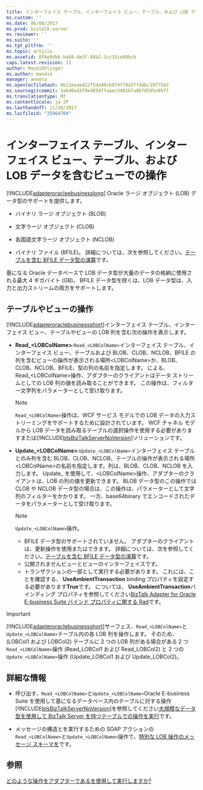 ```yaml
---
title: インターフェイス テーブル、インターフェイス ビュー、テーブル、および LOB データを含むビューでの操作 |Microsoft ドキュメント
ms.custom: ''
ms.date: 06/08/2017
ms.prod: biztalk-server
ms.reviewer: ''
ms.suite: ''
ms.tgt_pltfrm: ''
ms.topic: article
ms.assetid: 0f6e8db6-ba68-4e3f-84b2-1cc31ce89bcb
caps.latest.revision: 11
author: MandiOhlinger
ms.author: mandia
manager: anneta
ms.openlocfilehash: 6b12eeae422f5da90c6874f70d2ffddbc19f75bd
ms.sourcegitcommit: 5abd0ed3f9e4858ffaaec5481bfa8878595e95f7
ms.translationtype: MT
ms.contentlocale: ja-JP
ms.lasthandoff: 11/28/2017
ms.locfileid: "25964704"
---
```

# <a name="operations-on-interface-tables-interface-views-tables-and-views-that-contain-lob-data"></a>インターフェイス テーブル、インターフェイス ビュー、テーブル、および LOB データを含むビューでの操作
[!INCLUDE[adapteroracleebusinesslong](../../includes/adapteroracleebusinesslong-md.md)] Oracle ラージ オブジェクト (LOB) データ型のサポートを提供します。  
  
-   バイナリ ラージ オブジェクト (BLOB)  
  
-   文字ラージ オブジェクト (CLOB)  
  
-   各国語文字ラージ オブジェクト (NCLOB)  
  
-   バイナリ ファイル (BFILE)。 詳細については、次を参照してください。[テーブルを含む BFILE データ型の演算](../../adapters-and-accelerators/adapter-oracle-ebs/operations-on-tables-that-contain-bfile-data-types.md)です。  
  
 基になる Oracle データベースで LOB データ型が大量のデータの格納に使用される最大 4 ギガバイト (GB)。 BFILE データ型を除くは、LOB データ型は、入力と出力ストリームの両方をサポートします。  

## <a name="operations-for-tables-and-views"></a>テーブルやビューの操作  
 [!INCLUDE[adapteroraclebusinessshort](../../includes/adapteroraclebusinessshort-md.md)]インターフェイス テーブル、インターフェイス ビュー、テーブルやビューの LOB 列を含む次の操作を表示します。  
  
-   **Read_\<LOBColName\>**:`Read_<LOBColName>`インターフェイス テーブル、インターフェイス ビュー、テーブルおよび BLOB、CLOB、NCLOB、BFILE の列を含むビューの操作が表示される場所\<LOBColName\>か、BLOB、CLOB、NCLOB、BFILE、型の列の名前を指定します。 による、Read_\<LOBColName\>操作、アダプターのクライアントはデータ ストリームとしての LOB 列の値を読み取ることができます。 この操作は、フィルター文字列をパラメーターとして受け取ります。  
  
    > [!NOTE]
    >  `Read_<LOBColName>`操作は、WCF サービス モデルでの LOB データの入力ストリーミングをサポートするために設計されています。 WCF チャネル モデルから LOB データを読み取るテーブルの選択操作を使用する必要がありますまたは[!INCLUDE[btsBizTalkServerNoVersion](../../includes/btsbiztalkservernoversion-md.md)]ソリューションです。  
  
-   **Update_\<LOBColName\>**:`Update_<LOBColName>`インターフェイス テーブルとのみ列を含む BLOB、CLOB、NCLOB、テーブルの操作が表示される場所\<LOBColName\>の名前を指定します。列は、BLOB、CLOB、NCLOB を入力します。 Update_ を使用して、\<LOBColName\>操作、アダプターのクライアントは、LOB の列の値を更新できます。 BLOB データ型のこの操作では CLOB や NCLOB データ型の場合は、この操作は、パラメーターとして文字列のフィルターをかかります。 一方、base64binary でエンコードされたデータをパラメーターとして受け取ります。  
  
    > [!NOTE]
    >  `Update_<LOBColName>`操作。  
    >   
    >  -   BFILE データ型のサポートされていません。 アダプターのクライアントは、更新操作を使用またはできます。 詳細については、次を参照してください。[テーブルを含む BFILE データ型の演算](../../adapters-and-accelerators/adapter-oracle-ebs/operations-on-tables-that-contain-bfile-data-types.md)です。  
    > -   公開されませんビューとビューのインターフェイスです。  
    > -   トランザクションの一部として実行する必要があります。 これには、ことを確認する、 **UseAmbientTransaction** binding プロパティを設定する必要があります**True**です。 については、 **UseAmbientTransaction**バインディング プロパティを参照してください[BizTalk Adapter for Oracle E-business Suite バインド プロパティに関する Rad](../../adapters-and-accelerators/adapter-oracle-ebs/read-about-the-biztalk-adapter-for-oracle-e-business-suite-binding-properties.md)です。  
  
> [!IMPORTANT]
>  [!INCLUDE[adapteroraclebusinessshort](../../includes/adapteroraclebusinessshort-md.md)]サーフェス、`Read_<LOBColName>`と`Update_<LOBColName>`テーブル内の各 LOB 列を操作します。 そのため、(LOBCol1 および LOBCol2) テーブルに 2 つの LOB 列がある場合がある 2 つ`Read_<LOBColName>`操作 (Read_LOBCol1 および Read_LOBCol2) と 2 つの`Update_<LOBColName>`操作 (Update_LOBCol1 および Update_LOBCol2)。  
  
## <a name="more-good-info"></a>詳細な情報  
  
-   呼び出す、`Read_<LOBColName>`と`Update_<LOBColName>`Oracle E-business Suite を使用して基になるデータベース内のテーブルに対する操作[!INCLUDE[btsBizTalkServerNoVersion](../../includes/btsbiztalkservernoversion-md.md)]を参照してください[大規模なデータ型を使用して BizTalk Server を持つテーブルでの操作を実行](../../adapters-and-accelerators/adapter-sql/run-operations-on-tables-and-views-with-large-data-types-using-the-sql-adapter.md)です。  
  
-   メッセージの構造とを実行するための SOAP アクションの`Read_<LOBColName>`と`Update_<LOBColName>`操作で、[特別な LOB 操作のメッセージ スキーマを](../../adapters-and-accelerators/adapter-oracle-ebs/message-schemas-for-special-lob-operations1.md)です。  
  
## <a name="see-also"></a>参照  
 [どのような操作をアダプターであるを使用して実行しますか?](https://msdn.microsoft.com/library/cc185219(v=bts.10).aspx)